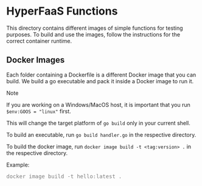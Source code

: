 # HyperFaaS Functions

This directory contains different images of simple functions for testing purposes.
To build and use the images, follow the instructions for the correct container runtime.

## Docker Images

Each folder containing a Dockerfile is a different Docker image that you can build. We build a go executable and pack it inside a Docker image to run it.

> [!NOTE]
> If you are working on a Windows/MacOS host, it is important that you run `$env:GOOS = "linux"` first.

This will change the target platform of `go build` only in your current shell.

To build an executable, run `go build handler.go` in the respective directory.

To build the docker image, run `docker image build -t <tag:version> .` in the respective directory.

Example:

<div style="color: grey;">
<pre>
docker image build -t hello:latest .
</pre>
</div>
